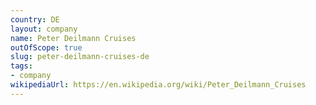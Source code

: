 ```yaml
---
country: DE
layout: company
name: Peter Deilmann Cruises
outOfScope: true
slug: peter-deilmann-cruises-de
tags:
- company
wikipediaUrl: https://en.wikipedia.org/wiki/Peter_Deilmann_Cruises
---
```

